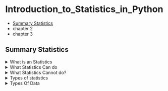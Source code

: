 # Introduction_to_Statistics_in_Python
+  [Summary Statistics](#Summary-Statistics)
+ chapter 2
+ chapter 3
## Summary Statistics  

<details>
  <summary>What is an Statistics</summary>
 
  + **The field of statistics** - The practice and study of collecting and analyzing
  + **A Summary Statistics** - a fact about or summary of some data
</details>
<details>
  <summary>What Statistics Can do</summary>
 
  + How likely someone to purchase a product? are peopele more likely to purchase it, if they can use a different payment system?
  + How many occupants will your hotel have ? How can you optimize occupancy?
  + How many sizes of jeans need to be manufactured so they can fit 95% of the population? Should the same number of each size be prepared?
  + A/B test: Which ad is more effecive in getting people to purchase a product? 
</details>
<details>
  <summary>What Statistics Cannot do?</summary> 
  
  + While statistics can answer a lot of questions, it's important to note that statistics can't answer every question
</details>

<details>
  <summary>Types of statistics</summary>
  
  ### Descriptive
  + Decribe and summarize data
  ### Inferential Statistics
  + Use a sample of data to make inferences about a larger population like what percent of people drive to work?
#### Example  
  ![image](https://github.com/AyeshaIrshad1337/Introduction_to_Statistics_in_Python/assets/104616632/d54c9998-052a-4e7f-a31d-89c626f475ba)

</details>
<details>
  <summary>Types Of Data</summary>
  
 ### Numeric (Quantitaive)
  + **Continuous (Measured)**: 
  + Airplane speed
  + Time spent waiting in line
  + **Discete (Counted)**: 
  + Number of pets
  + Number of Packages shipped
 ### Categorical (Qualitative)
  + **Nomial (Unordered)**: 
  + Married/Unmarried
  + Country of residence
  + **Ordinal (Ordered)**: 
  + Strongly agreee / Somewhat disagree / Strongly disagree etc
</details>
